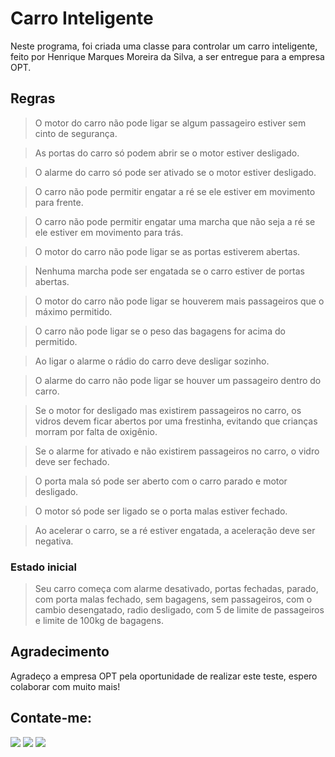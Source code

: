 # Carro Inteligente

Neste programa, foi criada uma classe para controlar um carro inteligente, feito por Henrique Marques Moreira da Silva, a ser entregue para a empresa OPT.

## Regras

>O motor do carro não pode ligar se algum passageiro estiver sem cinto de segurança.

>As portas do carro só podem abrir se o motor estiver desligado.

>O alarme do carro só pode ser ativado se o motor estiver desligado.

>O carro não pode permitir engatar a ré se ele estiver em movimento para frente.

>O carro não pode permitir engatar uma marcha que não seja a ré se ele estiver em movimento para trás.

>O motor do carro não pode ligar se as portas estiverem abertas.

>Nenhuma marcha pode ser engatada se o carro estiver de portas abertas.

>O motor do carro não pode ligar se houverem mais passageiros que o máximo permitido.

>O carro não pode ligar se o peso das bagagens for acima do permitido.

>Ao ligar o alarme o rádio do carro deve desligar sozinho.

>O alarme do carro não pode ligar se houver um passageiro dentro do carro.

>Se o motor for desligado mas existirem passageiros no carro, os vidros devem ficar abertos por uma frestinha, evitando que crianças morram por falta de oxigênio.

>Se o alarme for ativado e não existirem passageiros no carro, o vidro deve ser fechado.

>O porta mala só pode ser aberto com o carro parado e motor desligado.

>O motor só pode ser ligado se o porta malas estiver fechado.

>Ao acelerar o carro, se a ré estiver engatada, a aceleração deve ser negativa.

### Estado inicial

>Seu carro começa com alarme desativado, portas fechadas, parado, com porta malas fechado, sem bagagens, sem passageiros, com o cambio desengatado, radio desligado, com 5 de limite de passageiros e limite de 100kg de bagagens.

## Agradecimento

Agradeço a empresa OPT pela oportunidade de realizar este teste, espero colaborar com muito mais!

## Contate-me:

<div>
<a href = "mailto:henrique.marquesmoreira@gmail.com"><img src="https://img.shields.io/badge/Gmail-D14836?style=for-the-badge&logo=gmail&logoColor=white" target="_blank"></a>
<a href="https://www.linkedin.com/in/henriquemmsilva/" target="_blank"><img src="https://img.shields.io/badge/-LinkedIn-%230077B5?style=for-the-badge&logo=linkedin&logoColor=white" target="_blank"></a> 
<a href="https://instagram.com/henriqm_" target="_blank"><img src="https://img.shields.io/badge/-Instagram-%23E4405F?style=for-the-badge&logo=instagram&logoColor=white" target="_blank"></a>
  </div>

